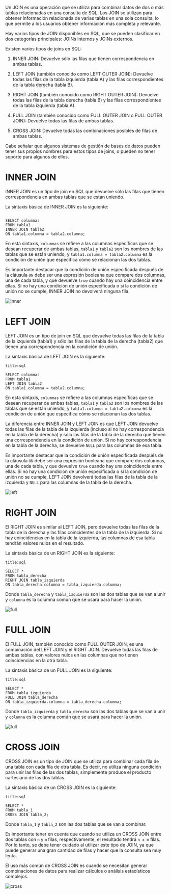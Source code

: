 Un JOIN es una operación que se utiliza para combinar datos de dos o más tablas relacionadas en una consulta de SQL. Los JOIN se utilizan para obtener información relacionada de varias tablas en una sola consulta, lo que permite a los usuarios obtener información más completa y relevante.

Hay varios tipos de JOIN disponibles en SQL, que se pueden clasificar en dos categorías principales: JOINs internos y JOINs externos.

Existen varios tipos de joins en SQL:

1.  INNER JOIN: Devuelve sólo las filas que tienen correspondencia en ambas tablas.
    
2.  LEFT JOIN (también conocido como LEFT OUTER JOIN): Devuelve todas las filas de la tabla izquierda (tabla A) y las filas correspondientes de la tabla derecha (tabla B).
    
3.  RIGHT JOIN (también conocido como RIGHT OUTER JOIN): Devuelve todas las filas de la tabla derecha (tabla B) y las filas correspondientes de la tabla izquierda (tabla A).
    
4.  FULL JOIN (también conocido como FULL OUTER JOIN o FULL OUTER JOIN): Devuelve todas las filas de ambas tablas.
    
5.  CROSS JOIN: Devuelve todas las combinaciones posibles de filas de ambas tablas.
    

Cabe señalar que algunos sistemas de gestión de bases de datos pueden tener sus propios nombres para estos tipos de joins, o pueden no tener soporte para algunos de ellos.

# INNER JOIN


INNER JOIN es un tipo de join en SQL que devuelve sólo las filas que tienen correspondencia en ambas tablas que se están uniendo.

La sintaxis básica de INNER JOIN es la siguiente:

```ad-info

```
```
SELECT columnas
FROM tabla1
INNER JOIN tabla2
ON tabla1.columna = tabla2.columna;
```

En esta sintaxis, `columnas` se refiere a las columnas específicas que se desean recuperar de ambas tablas, `tabla1` y `tabla2` son los nombres de las tablas que se están uniendo, y `tabla1.columna = tabla2.columna` es la condición de unión que especifica cómo se relacionan las dos tablas.

Es importante destacar que la condición de unión especificada después de la cláusula `ON` debe ser una expresión booleana que compare dos columnas, una de cada tabla, y que devuelve `true` cuando hay una coincidencia entre ellas. Si no hay una condición de unión especificada o si la condición de unión no se cumple, INNER JOIN no devolverá ninguna fila.

![inner](image/inner.png)

# LEFT JOIN

LEFT JOIN es un tipo de join en SQL que devuelve todas las filas de la tabla de la izquierda (tabla1) y sólo las filas de la tabla de la derecha (tabla2) que tienen una correspondencia en la condición de unión.

La sintaxis básica de LEFT JOIN es la siguiente:

```ad-info
title:sql
```
```
SELECT columnas
FROM tabla1
LEFT JOIN tabla2
ON tabla1.columna = tabla2.columna;
```

En esta sintaxis, `columnas` se refiere a las columnas específicas que se desean recuperar de ambas tablas, `tabla1` y `tabla2` son los nombres de las tablas que se están uniendo, y `tabla1.columna = tabla2.columna` es la condición de unión que especifica cómo se relacionan las dos tablas.

La diferencia entre INNER JOIN y LEFT JOIN es que LEFT JOIN devuelve todas las filas de la tabla de la izquierda (incluso si no hay correspondencia en la tabla de la derecha) y sólo las filas de la tabla de la derecha que tienen una correspondencia en la condición de unión. Si no hay correspondencia en la tabla de la derecha, se devuelve `NULL` para las columnas de esa tabla.

Es importante destacar que la condición de unión especificada después de la cláusula `ON` debe ser una expresión booleana que compare dos columnas, una de cada tabla, y que devuelve `true` cuando hay una coincidencia entre ellas. Si no hay una condición de unión especificada o si la condición de unión no se cumple, LEFT JOIN devolverá todas las filas de la tabla de la izquierda y `NULL` para las columnas de la tabla de la derecha.

![left](image/left.png)

# RIGHT JOIN

El RIGHT JOIN es similar al LEFT JOIN, pero devuelve todas las filas de la tabla de la derecha y las filas coincidentes de la tabla de la izquierda. Si no hay coincidencias en la tabla de la izquierda, las columnas de esa tabla tendrán valores nulos en el resultado.

La sintaxis básica de un RIGHT JOIN es la siguiente:

```ad-info
title:sql
```
```
SELECT *
FROM tabla_derecha
RIGHT JOIN tabla_izquierda
ON tabla_derecha.columna = tabla_izquierda.columna;
```

Donde `tabla_derecha` y `tabla_izquierda` son las dos tablas que se van a unir y `columna` es la columna común que se usará para hacer la unión.

![full](image/right.png)

# FULL JOIN

El FULL JOIN, también conocido como FULL OUTER JOIN, es una combinación del LEFT JOIN y el RIGHT JOIN. Devuelve todas las filas de ambas tablas, con valores nulos en las columnas que no tienen coincidencias en la otra tabla.

La sintaxis básica de un FULL JOIN es la siguiente:

```ad-info
title:sql
```
```
SELECT *
FROM tabla_izquierda
FULL JOIN tabla_derecha
ON tabla_izquierda.columna = tabla_derecha.columna;
```

Donde `tabla_izquierda` y `tabla_derecha` son las dos tablas que se van a unir y `columna` es la columna común que se usará para hacer la unión.

![full](image/full.png)

# CROSS JOIN

CROSS JOIN es un tipo de JOIN que se utiliza para combinar cada fila de una tabla con cada fila de otra tabla. Es decir, no utiliza ninguna condición para unir las filas de las dos tablas, simplemente produce el producto cartesiano de las dos tablas.

La sintaxis básica de un CROSS JOIN es la siguiente:

```ad-info
title:sql
```
```
SELECT *
FROM tabla_1
CROSS JOIN tabla_2;
```

Donde `tabla_1` y `tabla_2` son las dos tablas que se van a combinar.

Es importante tener en cuenta que cuando se utiliza un CROSS JOIN entre dos tablas con `n` y `m` filas, respectivamente, el resultado tendrá `n x m` filas. Por lo tanto, se debe tener cuidado al utilizar este tipo de JOIN, ya que puede generar una gran cantidad de filas y hacer que la consulta sea muy lenta.

El uso más común de CROSS JOIN es cuando se necesitan generar combinaciones de datos para realizar cálculos o análisis estadísticos complejos.

![cross](image/cross.png)

